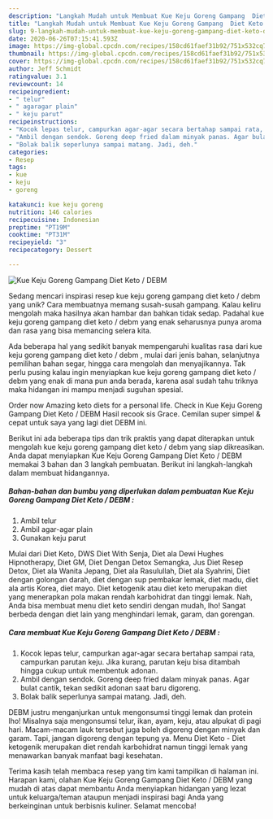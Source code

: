 ```yaml
---
description: "Langkah Mudah untuk Membuat Kue Keju Goreng Gampang  Diet Keto / DEBM  yang Lezat Sekali"
title: "Langkah Mudah untuk Membuat Kue Keju Goreng Gampang  Diet Keto / DEBM  yang Lezat Sekali"
slug: 9-langkah-mudah-untuk-membuat-kue-keju-goreng-gampang-diet-keto-debm-yang-lezat-sekali
date: 2020-06-26T07:15:41.593Z
image: https://img-global.cpcdn.com/recipes/158cd61faef31b92/751x532cq70/kue-keju-goreng-gampang-diet-keto-debm-foto-resep-utama.jpg
thumbnail: https://img-global.cpcdn.com/recipes/158cd61faef31b92/751x532cq70/kue-keju-goreng-gampang-diet-keto-debm-foto-resep-utama.jpg
cover: https://img-global.cpcdn.com/recipes/158cd61faef31b92/751x532cq70/kue-keju-goreng-gampang-diet-keto-debm-foto-resep-utama.jpg
author: Jeff Schmidt
ratingvalue: 3.1
reviewcount: 14
recipeingredient:
- " telur"
- " agaragar plain"
- " keju parut"
recipeinstructions:
- "Kocok lepas telur, campurkan agar-agar secara bertahap sampai rata, campurkan parutan keju. Jika kurang, parutan keju bisa ditambah hingga cukup untuk membentuk adonan."
- "Ambil dengan sendok. Goreng deep fried dalam minyak panas. Agar bulat cantik, tekan sedikit adonan saat baru digoreng."
- "Bolak balik seperlunya sampai matang. Jadi, deh."
categories:
- Resep
tags:
- kue
- keju
- goreng

katakunci: kue keju goreng 
nutrition: 146 calories
recipecuisine: Indonesian
preptime: "PT19M"
cooktime: "PT31M"
recipeyield: "3"
recipecategory: Dessert

---
```



![Kue Keju Goreng Gampang  Diet Keto / DEBM ](https://img-global.cpcdn.com/recipes/158cd61faef31b92/751x532cq70/kue-keju-goreng-gampang-diet-keto-debm-foto-resep-utama.jpg)

Sedang mencari inspirasi resep kue keju goreng gampang  diet keto / debm  yang unik? Cara membuatnya memang susah-susah gampang. Kalau keliru mengolah maka hasilnya akan hambar dan bahkan tidak sedap. Padahal kue keju goreng gampang  diet keto / debm  yang enak seharusnya punya aroma dan rasa yang bisa memancing selera kita.

Ada beberapa hal yang sedikit banyak mempengaruhi kualitas rasa dari kue keju goreng gampang  diet keto / debm , mulai dari jenis bahan, selanjutnya pemilihan bahan segar, hingga cara mengolah dan menyajikannya. Tak perlu pusing kalau ingin menyiapkan kue keju goreng gampang  diet keto / debm  yang enak di mana pun anda berada, karena asal sudah tahu triknya maka hidangan ini mampu menjadi suguhan spesial.

Order now Amazing keto diets for a personal life. Check in Kue Keju Goreng Gampang  Diet Keto / DEBM  Hasil recook sis Grace. Cemilan super simpel &amp; cepat untuk saya yang lagi diet DEBM ini.


Berikut ini ada beberapa tips dan trik praktis yang dapat diterapkan untuk mengolah kue keju goreng gampang  diet keto / debm  yang siap dikreasikan. Anda dapat menyiapkan Kue Keju Goreng Gampang  Diet Keto / DEBM  memakai 3 bahan dan 3 langkah pembuatan. Berikut ini langkah-langkah dalam membuat hidangannya.

<!--inarticleads1-->

##### Bahan-bahan dan bumbu yang diperlukan dalam pembuatan Kue Keju Goreng Gampang  Diet Keto / DEBM :

1. Ambil  telur
1. Ambil  agar-agar plain
1. Gunakan  keju parut


Mulai dari Diet Keto, DWS Diet With Senja, Diet ala Dewi Hughes Hipnotherapy, Diet GM, Diet Dengan Detox Semangka, Jus Diet Resep Detox, Diet ala Wanita Jepang, Diet ala Rasulullah, Diet ala Syahrini, Diet dengan golongan darah, diet dengan sup pembakar lemak, diet madu, diet ala artis Korea, diet mayo. Diet ketogenik atau diet keto merupakan diet yang menerapkan pola makan rendah karbohidrat dan tinggi lemak. Nah, Anda bisa membuat menu diet keto sendiri dengan mudah, lho! Sangat berbeda dengan diet lain yang menghindari lemak, garam, dan gorengan. 

<!--inarticleads2-->

##### Cara membuat Kue Keju Goreng Gampang  Diet Keto / DEBM :

1. Kocok lepas telur, campurkan agar-agar secara bertahap sampai rata, campurkan parutan keju. Jika kurang, parutan keju bisa ditambah hingga cukup untuk membentuk adonan.
1. Ambil dengan sendok. Goreng deep fried dalam minyak panas. Agar bulat cantik, tekan sedikit adonan saat baru digoreng.
1. Bolak balik seperlunya sampai matang. Jadi, deh.


DEBM justru menganjurkan untuk mengonsumsi tinggi lemak dan protein lho! Misalnya saja mengonsumsi telur, ikan, ayam, keju, atau alpukat di pagi hari. Macam-macam lauk tersebut juga boleh digoreng dengan minyak dan garam. Tapi, jangan digoreng dengan tepung ya. Menu Diet Keto - Diet ketogenik merupakan diet rendah karbohidrat namun tinggi lemak yang menawarkan banyak manfaat bagi kesehatan. 

Terima kasih telah membaca resep yang tim kami tampilkan di halaman ini. Harapan kami, olahan Kue Keju Goreng Gampang  Diet Keto / DEBM  yang mudah di atas dapat membantu Anda menyiapkan hidangan yang lezat untuk keluarga/teman ataupun menjadi inspirasi bagi Anda yang berkeinginan untuk berbisnis kuliner. Selamat mencoba!
